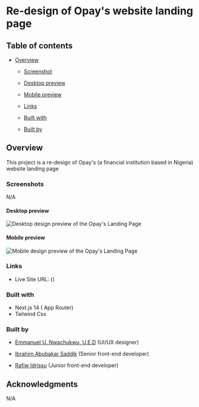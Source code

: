 # Re-design of Opay's website landing page

## Table of contents

- [Overview](#overview)

  - [Screenshot](#screenshot)

  - [Desktop preview](#destoppreview)

  - [Mobile preview](#mobilepreview)

  - [Links](#links)

  - [Built with](#built-with)

  - [Built by](#built-with)

## Overview

This project is a re-design of Opay's (a financial institution based in Nigeria) website landing page

### Screenshots

N/A

#### Desktop preview

![Desktop design preview of the Opay's Landing Page](./)

#### Mobile preview

![Mobile design preview of the Opay's Landing Page](./)

### Links

- Live Site URL: ()

### Built with

- Next.js 14 ( App Router)
- Tailwind Css

### Built by

- [Emmanuel U. Nwachukwu, U.E.D](https://www.linkedin.com/in/emmanuel-u-nwachukwu-u-e-d-05b435236/) (UI/UX designer)

- [Ibrahim Abubakar Saddik](https://www.linkedin.com/in/ibrahim-abubakar-saddik/) (Senior front-end developer)

- [Rafiw Idrissu](https://www.linkedin.com/in/rafiw-idrissu/) (Junior front-end developer)

## Acknowledgments

N/A
